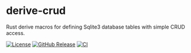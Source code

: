 # derive-crud

Rust derive macros for defining Sqlite3 database tables with simple CRUD access.

[![License](https://img.shields.io/badge/License-BSD_3--Clause-blue.svg)](https://opensource.org/licenses/BSD-3-Clause)
[![GitHub Release](https://img.shields.io/github/v/release/hayesHowYaDoin/derive_crud)]()
[![CI](https://github.com/hayesHowYaDoin/derive_crud/actions/workflows/ci.yml/badge.svg?event=push)]()
